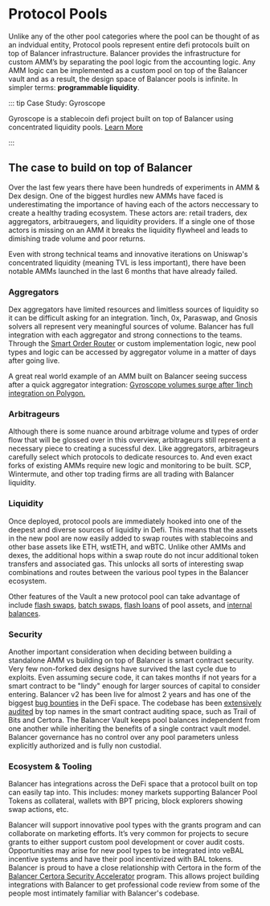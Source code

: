 # Protocol Pools

Unlike any of the other pool categories where the pool can be thought of as an indvidual entity, Protocol pools represent entire defi protocols built on top of Balancer infrastructure. Balancer provides the infrastructure for custom AMM’s by separating the pool logic from the accounting logic. Any AMM logic can be implemented as a custom pool on top of the Balancer vault and as a result, the design space of Balancer pools is infinite. In simpler terms: **programmable liquidity**.

::: tip Case Study: Gyroscope

Gyroscope is a stablecoin defi project built on top of Balancer using concentrated liquidity pools. [Learn More](https://docs.gyro.finance/gyroscope-protocol/concentrated-liquidity-pools#description)

:::

## The case to build on top of Balancer

Over the last few years there have been hundreds of experiments in AMM & Dex design. One of the biggest hurdles new AMMs have faced is underestimating the importance of having each of the actors neccessary to create a healthy trading ecosystem. These actors are: retail traders, dex aggregators, arbitrauegers, and liquidity providers. If a single one of those actors is missing on an AMM it breaks the liquidity flywheel and leads to dimishing trade volume and poor returns.

Even with strong technical teams and innovative iterations on Uniswap's concentrated liquidity (meaning TVL is less important), there have been notable AMMs launched in the last 6 months that have already failed.

### Aggregators

Dex aggregators have limited resources and limitless sources of liquidity so it can be difficult asking for an integration. 1inch, 0x, Paraswap, and Gnosis solvers all represent very meaningful sources of volume. Balancer has full integration with each aggregator and strong connections to the teams. Through the [Smart Order Router](/concepts/advanced/smart-order-router.md) or custom implementation logic, new pool types and logic can be accessed by aggregator volume in a matter of days after going live.

A great real world example of an AMM built on Balancer seeing success after a quick aggregator integration: [Gyroscope volumes surge after 1inch integration on Polygon.](https://twitter.com/GyroStable/status/1605538356221251586)

### Arbitrageurs

Although there is some nuance around arbitrage volume and types of order flow that will be glossed over in this overview, arbitrageurs still represent a necessary piece to creating a sucessful dex. Like aggregators, arbitrageurs carefully select which protocols to dedicate resources to. And even exact forks of existing AMMs require new logic and monitoring to be built. SCP, Wintermute, and other top trading firms are all trading with Balancer liquidity.

### Liquidity

Once deployed, protocol pools are immediately hooked into one of the deepest and diverse sources of liquidity in Defi. This means that the assets in the new pool are now easily added to swap routes with stablecoins and other base assets like ETH, wstETH, and wBTC. Unlike other AMMs and dexes, the additional hops within a swap route do not incur additional token transfers and associated gas. This unlocks all sorts of interesting swap combinations and routes between the various pool types in the Balancer ecosystem.

Other features of the Vault a new protocol pool can take advantage of include [flash swaps](/reference/swaps/flash-swaps.md), [batch swaps](/reference/swaps/batch-swaps.md), [flash loans](/reference/contracts/flash-loans.md) of pool assets, and [internal balances](/reference/contracts/internal-user-balances.md).

### Security

Another important consideration when deciding between building a standalone AMM vs building on top of Balancer is smart contract security. Very few non-forked dex designs have survived the last cycle due to exploits. Even assuming secure code, it can takes months if not years for a smart contract to be "lindy" enough for larger sources of capital to consider entering. Balancer v2 has been live for almost 2 years and has one of the biggest [bug bounties](https://immunefi.com/bounty/balancer/) in the DeFi space. The codebase has been [extensively audited](/reference/contracts/security.md) by top names in the smart contract auditing space, such as Trail of Bits and Certora. The Balancer Vault keeps pool balances independent from one another while inheriting the benefits of a single contract vault model. Balancer governance has no control over any pool parameters unless explicitly authorized and is fully non custodial.

### Ecosystem & Tooling

Balancer has integrations across the DeFi space that a protocol built on top can easily tap into. This includes: money markets supporting Balancer Pool Tokens as collateral, wallets with BPT pricing, block explorers showing swap actions, etc.

Balancer will support innovative pool types with the grants program and can collaborate on marketing efforts. It’s very common for projects to secure grants to either support custom pool development or cover audit costs. Opportunities may arise for new pool types to be integrated into veBAL incentive systems and have their pool incentivized with BAL tokens. Balancer is proud to have a close relationship with Certora in the form of the [Balancer Certora Security Accelerator](/reference/contracts/security.md#balancer-x-certora-accelerator) program. This allows project building integrations with Balancer to get professional code review from some of the people most intimately familiar with Balancer's codebase.
